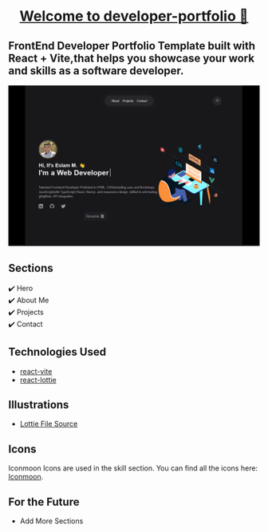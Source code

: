 <h1 align="center"><a href="https://eslam-m.vercel.app/" target="_blank">Welcome to developer-portfolio 👋</a></h1>



## FrontEnd Developer Portfolio Template built with React + Vite,that helps you showcase your work and skills as a software developer.

<p align="center">
  <kbd>
    <img src="./preview.png"></img>
  </kbd>
</p>


## Sections

✔️ Hero\
✔️ About Me\
✔️ Projects\
✔️ Contact

## Technologies Used

- [react-vite](https://vitejs.dev/guide/)
- [react-lottie](https://www.npmjs.com/package/react-lottie)



## Illustrations

- [Lottie File Source](https://lottiefiles.com)

## Icons

Iconmoon Icons are used in the skill section. You can find all the icons here: [Iconmoon](https://icomoon.io).

## For the Future

- Add More Sections